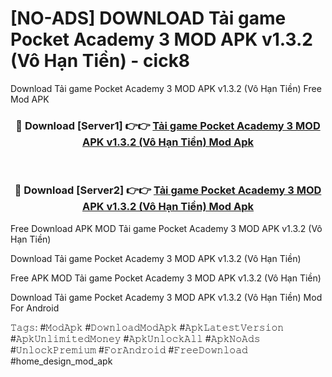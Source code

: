 # [NO-ADS] DOWNLOAD Tải game Pocket Academy 3 MOD APK v1.3.2 (Vô Hạn Tiền) - cick8
Download Tải game Pocket Academy 3 MOD APK v1.3.2 (Vô Hạn Tiền) Free Mod APK

<div align="center">
<h3>🔴 Download [Server1] 👉👉 <a href="https://apk-comot.site?title=Tải_game_Pocket_Academy_3_MOD_APK_v1.3.2_(Vô_Hạn_Tiền)">Tải game Pocket Academy 3 MOD APK v1.3.2 (Vô Hạn Tiền) Mod Apk</a></h3><br>

<h3>🔴 Download [Server2] 👉👉 <a href="https://apk-comot.site?title=Tải_game_Pocket_Academy_3_MOD_APK_v1.3.2_(Vô_Hạn_Tiền)">Tải game Pocket Academy 3 MOD APK v1.3.2 (Vô Hạn Tiền) Mod Apk</a></h3>
</div>


Free Download APK MOD Tải game Pocket Academy 3 MOD APK v1.3.2 (Vô Hạn Tiền)

Download Tải game Pocket Academy 3 MOD APK v1.3.2 (Vô Hạn Tiền) 

Free APK MOD Tải game Pocket Academy 3 MOD APK v1.3.2 (Vô Hạn Tiền) 

Download Tải game Pocket Academy 3 MOD APK v1.3.2 (Vô Hạn Tiền) Mod For Android

𝚃𝚊𝚐𝚜: #𝙼𝚘𝚍𝙰𝚙𝚔 #𝙳𝚘𝚠𝚗𝚕𝚘𝚊𝚍𝙼𝚘𝚍𝙰𝚙𝚔 #𝙰𝚙𝚔𝙻𝚊𝚝𝚎𝚜𝚝𝚅𝚎𝚛𝚜𝚒𝚘𝚗 #𝙰𝚙𝚔𝚄𝚗𝚕𝚒𝚖𝚒𝚝𝚎𝚍𝙼𝚘𝚗𝚎𝚢 #𝙰𝚙𝚔𝚄𝚗𝚕𝚘𝚌𝚔𝙰𝚕𝚕 #𝙰𝚙𝚔𝙽𝚘𝙰𝚍𝚜 #𝚄𝚗𝚕𝚘𝚌𝚔𝙿𝚛𝚎𝚖𝚒𝚞𝚖 #𝙵𝚘𝚛𝙰𝚗𝚍𝚛𝚘𝚒𝚍 #𝙵𝚛𝚎𝚎𝙳𝚘𝚠𝚗𝚕𝚘𝚊𝚍 #home_design_mod_apk